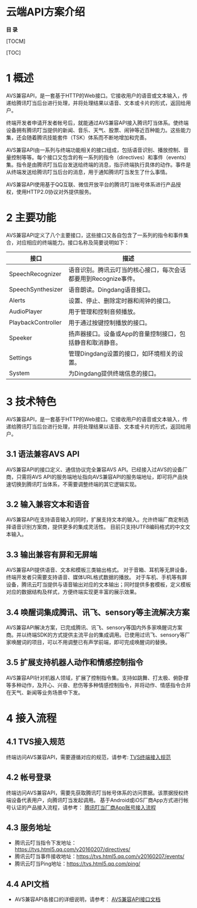 # 云端API方案介绍

**目 录**

[TOCM]

[TOC]

# 1 概述
AVS兼容API，是一套基于HTTP的Web接口。它接收用户的语音或文本输入，传递给腾讯叮当后台进行处理，并将处理结果以语音、文本或卡片的形式，返回给用户。

终端开发者申请开发者帐号后，就能通过AVS兼容API接入腾讯叮当体系。使终端设备拥有腾讯叮当提供的新闻、音乐、天气、股票、闹钟等近百种能力。这些能力集，还会随着腾讯技能套件（TSK）体系而不断地增加和完善。

AVS兼容API由一系列与终端功能相关的接口组成，包括语音识别、播放控制、音量控制等等。每个接口又包含的有一系列的指令（directives）和事件（events）集。指令是由腾讯叮当后台发送给终端的消息，指示终端执行具体的动作。事件是从终端发送给腾讯叮当后台的消息，用于通知腾讯叮当发生了什么事情。

AVS兼容API使用基于QQ互联、微信开放平台的腾讯叮当帐号体系进行产品授权，使用HTTP2.0协议对外提供服务。

# 2 主要功能
AVS兼容API定义了八个主要接口，这些接口又各自包含了一系列的指令和事件集合，对应相应的终端能力。接口名称及简要说明如下：

|接口|描述|
|-----|------|
|SpeechRecognizer|语音识别。腾讯云叮当的核心接口，每次会话都要用到Recognize事件。|
|SpeechSynthesizer|语音朗读。Dingdang语音接口。|
|Alerts|设置、停止、删除定时器和闹钟的接口。|
|AudioPlayer|用于管理和控制音频播放。|
|PlaybackController|用于通过按键控制播放的接口。|
|Speeker|扬声器接口。设备或App的音量控制接口，包括静音和取消静音。|
|Settings|管理Dingdang设置的接口，如环境相关的设置。|
|System|为Dingdang提供终端信息的接口。|
# 3 技术特色
AVS兼容API，是一套基于HTTP的Web接口。它接收用户的语音或文本输入，传递给腾讯叮当后台进行处理，并将处理结果以语音、文本或卡片的形式，返回给用户。

## 3.1 语法兼容AVS API
AVS兼容API的接口定义、通信协议完全兼容AVS API。已经接入过AVS的设备厂商，只需将AVS API的服务端地址指向AVS兼容API的服务端地址，即可将产品快速切换到腾讯叮当体系，不需要调整终端的其它逻辑实现。

## 3.2 输入兼容文本和语音
AVS兼容API在支持语音输入的同时，扩展支持文本的输入。允许终端厂商定制选择语音识别方案商，提供更多的集成灵活性。 目前只支持UTF8编码格式的中文文本输入。

## 3.3 输出兼容有屏和无屏端
AVS兼容API提供语音、文本和模板三类输出格式。 
对于音箱、耳机等无屏设备，终端开发者只需要支持语音、媒体URL格式数据的播放。 
对于车机、手机等有屏设备，腾讯云叮当提供与语音输出对应的文本输出；同时提供多套模板，定义模板对应的数据结构及样式，方便终端实现更丰富的展示效果。

## 3.4 唤醒词集成腾讯、讯飞、sensory等主流解决方案
AVS兼容API解决方案，已完成腾讯、讯飞、sensory等国内外多家唤醒词方案商。并以终端SDK的方式提供主流平台的集成调用。已使用过讯飞、sensory等厂家唤醒词的项目，可以不用调整已有声学前端，即可完成唤醒词的替换。

## 3.5 扩展支持机器人动作和情感控制指令
AVS兼容API针对机器人领域，扩展了控制指令集。支持如跳舞、打太极、俯卧撑等多种动作，及开心、兴奋、悲伤等多种情感控制指令，并将动作、情感指令合并在天气、新闻等业务场景中下发。

# 4 接入流程
## 4.1 TVS接入规范
终端访问AVS兼容API，需要遵循对应的规范，请参考:
[TVS终端接入规范](https://github.com/TencentDingdang/tvs-tools/blob/master/Tvs%20Protocol/TVS%E7%BB%88%E7%AB%AF%E6%8E%A5%E5%85%A5%E8%A7%84%E8%8C%83.md)

## 4.2 帐号登录
终端访问AVS兼容API，需要先获取腾讯叮当帐号体系的访问票据。该票据授权终端设备代表用户，向腾讯叮当发起调用。 
基于Android或iOS厂商App方式进行帐号认证的产品接入流程，请参考： 
[腾讯叮当厂商App账号接入流程](https://softfile.3g.qq.com/myapp/trom_l/dingdang/gw/files/cloud_sdk/tvs_access.pdf)

## 4.3 服务地址
- 腾讯云叮当指令下发地址：<https://tvs.html5.qq.com/v20160207/directives/> 
- 腾讯云叮当事件接收地址：<https://tvs.html5.qq.com/v20160207/events/> 
- 腾讯云叮当Ping地址：<https://tvs.html5.qq.com/ping/>

## 4.4 API文档
- AVS兼容API各接口的详细说明，请参考：
[AVS兼容API接口文档](https://github.com/TencentDingdang/tvs-tools/blob/master/doc/AVS%E5%85%BC%E5%AE%B9API%E6%8E%A5%E5%8F%A3%E6%96%87%E6%A1%A3.md)